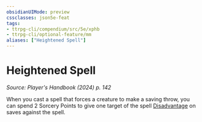 ```yaml
---
obsidianUIMode: preview
cssclasses: json5e-feat
tags:
- ttrpg-cli/compendium/src/5e/xphb
- ttrpg-cli/optional-feature/mm
aliases: ["Heightened Spell"]
---
```

# Heightened Spell
*Source: Player's Handbook (2024) p. 142*  

When you cast a spell that forces a creature to make a saving throw, you can spend 2 Sorcery Points to give one target of the spell [Disadvantage](3-Mechanics/CLI/rules/variant-rules/disadvantage-xphb.md) on saves against the spell.